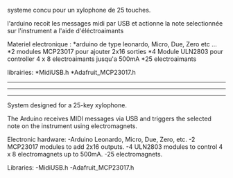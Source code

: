systeme concu pour un xylophone de 25 touches.

l'arduino recoit les messages midi par USB et actionne la note selectionnée sur l'instrument a l'aide d'éléctroaimants

Materiel electronique :
*arduino de type leonardo, Micro, Due, Zero etc ...
*2 modules MCP23017 pour ajouter 2x16 sorties
*4 Module ULN2803 pour controller 4 x 8 electroaimants jusqu'a 500mA
*25 electroaimants

librairies:
*MidiUSB.h
*Adafruit_MCP23017.h

--------------------------------------------------------------------------------------------------------
******************************************************************************************************
--------------------------------------------------------------------------------------------------------

System designed for a 25-key xylophone.

The Arduino receives MIDI messages via USB and triggers the selected note on the instrument using electromagnets.

Electronic hardware:
-Arduino Leonardo, Micro, Due, Zero, etc.
-2 MCP23017 modules to add 2x16 outputs.
-4 ULN2803 modules to control 4 x 8 electromagnets up to 500mA.
-25 electromagnets.

Libraries:
-MidiUSB.h
-Adafruit_MCP23017.h
